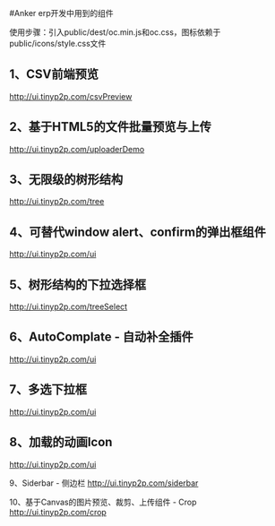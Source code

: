#Anker erp开发中用到的组件

使用步骤：引入public/dest/oc.min.js和oc.css，图标依赖于public/icons/style.css文件

## 1、CSV前端预览  
http://ui.tinyp2p.com/csvPreview

## 2、基于HTML5的文件批量预览与上传
http://ui.tinyp2p.com/uploaderDemo

## 3、无限级的树形结构
http://ui.tinyp2p.com/tree

## 4、可替代window alert、confirm的弹出框组件
http://ui.tinyp2p.com/ui

## 5、树形结构的下拉选择框
http://ui.tinyp2p.com/treeSelect

## 6、AutoComplate - 自动补全插件
http://ui.tinyp2p.com/ui

## 7、多选下拉框
http://ui.tinyp2p.com/ui

## 8、加载的动画Icon
http://ui.tinyp2p.com/ui

9、Siderbar - 侧边栏
http://ui.tinyp2p.com/siderbar

10、基于Canvas的图片预览、裁剪、上传组件 - Crop
http://ui.tinyp2p.com/crop

